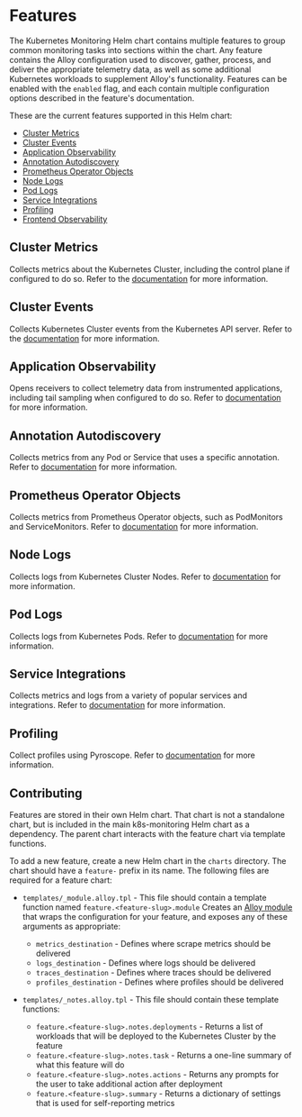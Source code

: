 # Features

The Kubernetes Monitoring Helm chart contains multiple features to group common monitoring tasks into  sections within
the chart. Any feature contains the Alloy configuration used to discover, gather, process, and deliver the appropriate
telemetry data, as well as some additional Kubernetes workloads to supplement Alloy's functionality. Features can be
enabled with the `enabled` flag, and each contain multiple configuration options described in the feature's
documentation.

These are the current features supported in this Helm chart:

-   [Cluster Metrics](#cluster-metrics)
-   [Cluster Events](#cluster-events)
-   [Application Observability](#application-observability)
-   [Annotation Autodiscovery](#annotation-autodiscovery)
-   [Prometheus Operator Objects](#prometheus-operator-objects)
-   [Node Logs](#node-logs)
-   [Pod Logs](#pod-logs)
-   [Service Integrations](#service-integrations)
-   [Profiling](#profiling)
-   [Frontend Observability](#frontend-observability)

## Cluster Metrics

Collects metrics about the Kubernetes Cluster, including the control plane if configured to do so.
Refer to the [documentation](https://github.com/grafana/k8s-monitoring-helm/tree/main/charts/k8s-monitoring/charts/feature-cluster-metrics) for more information.

## Cluster Events

Collects Kubernetes Cluster events from the Kubernetes API server.
Refer to the [documentation](https://github.com/grafana/k8s-monitoring-helm/tree/main/charts/k8s-monitoring/charts/feature-cluster-events) for more information.

## Application Observability

Opens receivers to collect telemetry data from instrumented applications, including tail sampling when configured to do
so. Refer
to [documentation](https://github.com/grafana/k8s-monitoring-helm/tree/main/charts/k8s-monitoring/charts/feature-application-observability) for more information.

## Annotation Autodiscovery

Collects metrics from any Pod or Service that uses a specific annotation.
Refer to [documentation](https://github.com/grafana/k8s-monitoring-helm/tree/main/charts/k8s-monitoring/charts/feature-annotation-autodiscovery) for more information.

## Prometheus Operator Objects

Collects metrics from Prometheus Operator objects, such as PodMonitors and ServiceMonitors.
Refer to [documentation](https://github.com/grafana/k8s-monitoring-helm/tree/main/charts/k8s-monitoring/charts/feature-prometheus-operator-objects) for more information.

## Node Logs

Collects logs from Kubernetes Cluster Nodes.
Refer to [documentation](https://github.com/grafana/k8s-monitoring-helm/tree/main/charts/k8s-monitoring/charts/feature-node-logs) for more information.

## Pod Logs

Collects logs from Kubernetes Pods.
Refer to [documentation](https://github.com/grafana/k8s-monitoring-helm/tree/main/charts/k8s-monitoring/charts/feature-pod-logs) for more information.

## Service Integrations

Collects metrics and logs from a variety of popular services and integrations.
Refer to [documentation](https://github.com/grafana/k8s-monitoring-helm/tree/main/charts/k8s-monitoring/charts/feature-integrations) for more information.

## Profiling

Collect profiles using Pyroscope.
Refer to [documentation](https://github.com/grafana/k8s-monitoring-helm/tree/main/charts/k8s-monitoring/charts/feature-profiling) for more information.

## Contributing

Features are stored in their own Helm chart. That chart is not a standalone chart, but is included in the main
k8s-monitoring Helm chart as a dependency. The parent chart interacts with the feature chart via template functions.

To add a new feature, create a new Helm chart in the `charts` directory. The chart should have a `feature-` prefix in
its name. The following files are required for a feature chart:

-   `templates/_module.alloy.tpl` - This file should contain a template function named
    `feature.<feature-slug>.module` Creates an [Alloy module](https://grafana.com/docs/alloy/latest/get-started/modules/)
    that wraps the configuration for your feature, and exposes any of these arguments as appropriate:
    -   `metrics_destination` - Defines where scrape metrics should be delivered
    -   `logs_destination` - Defines where logs should be delivered
    -   `traces_destination` - Defines where traces should be delivered
    -   `profiles_destination` - Defines where profiles should be delivered

-   `templates/_notes.alloy.tpl` - This file should contain these template functions:
    -   `feature.<feature-slug>.notes.deployments` - Returns a list of workloads that will be
    deployed to the Kubernetes Cluster by the feature
    -   `feature.<feature-slug>.notes.task` - Returns a one-line summary of what this feature will do
    -   `feature.<feature-slug>.notes.actions` - Returns any prompts for the user to take additional
        action after deployment
    -   `feature.<feature-slug>.summary` - Returns a dictionary of settings that is used for self-reporting metrics
